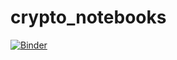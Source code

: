 # crypto_notebooks
[![Binder](https://mybinder.org/badge.svg)](https://mybinder.org/v2/gh/nrozt/crypto_notebooks/master)
